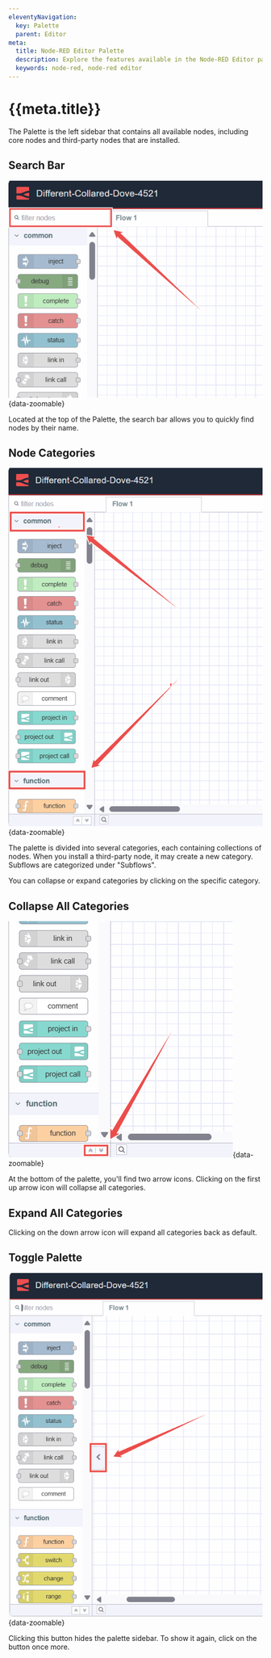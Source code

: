 ```yaml
---
eleventyNavigation:
  key: Palette
  parent: Editor
meta:
  title: Node-RED Editor Palette
  description: Explore the features available in the Node-RED Editor palette, essential for navigation and configuration.
  keywords: node-red, node-red editor
---
```


# {{meta.title}}

The Palette is the left sidebar that contains all available nodes, including core nodes and third-party nodes that are installed.

## Search Bar

![Image showing Node-RED Palette Search bar](./images/node-red-palette-search.png "Image showing Node-RED Palette Search bar"){data-zoomable}

Located at the top of the Palette, the search bar allows you to quickly find nodes by their name.

## Node Categories

![Image showing Node-RED Palette Node Categories](./images/node-red-palette-category.png "Image showing Node-RED Palette Node Categories"){data-zoomable}

The palette is divided into several categories, each containing collections of nodes. When you install a third-party node, it may create a new category. Subflows are categorized under "Subflows".

You can collapse or expand categories by clicking on the specific category.

## Collapse All Categories

![Image showing Node-RED Palette collapse and expand button](./images/node-red-palette-collapse-expand.png "Image showing Node-RED Palette collapse and expand button"){data-zoomable}

At the bottom of the palette, you'll find two arrow icons. Clicking on the first up arrow icon will collapse all categories.

## Expand All Categories

Clicking on the down arrow icon will expand all categories back as default.

## Toggle Palette

![Image showing Node-RED Palette toggle palette button](./images/node-red-palette-toggle.png "Image showing Node-RED Palette toggle palette button"){data-zoomable}

Clicking this button hides the palette sidebar. To show it again, click on the button once more.